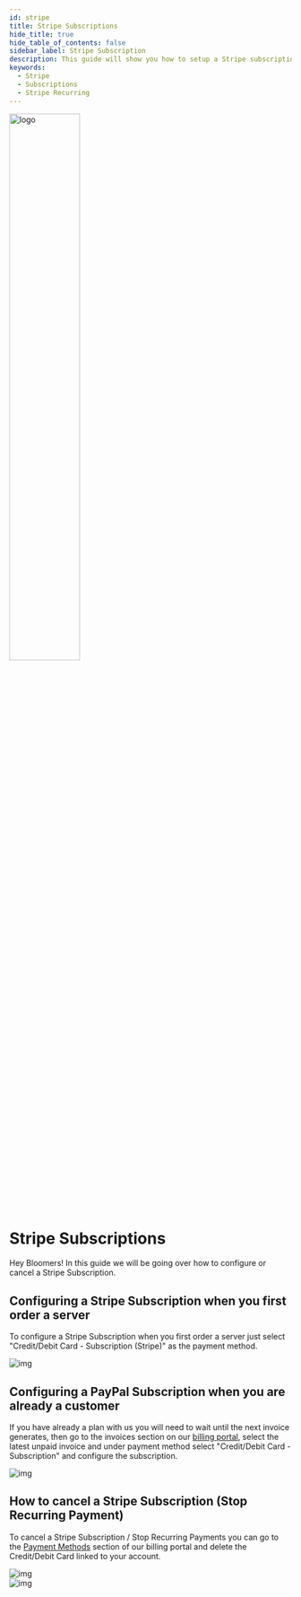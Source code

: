 ```yaml
---
id: stripe
title: Stripe Subscriptions
hide_title: true
hide_table_of_contents: false
sidebar_label: Stripe Subscription
description: This guide will show you how to setup a Stripe subscription and how to cancel it if neccesary.
keywords:
  - Stripe
  - Subscriptions
  - Stripe Recurring
---
```


<div class="text--center">
<img src="https://bloom.host/logo-white.svg" alt="logo" height="50%" width="50%"/>
<h1>Stripe Subscriptions</h1>
</div>

Hey Bloomers! In this guide we will be going over how to configure or cancel a Stripe Subscription.


## Configuring a Stripe Subscription when you first order a server

To configure a Stripe Subscription when you first order a server just select "Credit/Debit Card - Subscription (Stripe)" as the payment method.

<div class="text--center">
<img src={require('../../static/imgs/billing/stripe/1.png').default} alt="img"/></div>

## Configuring a PayPal Subscription when you are already a customer

If you have already a plan with us you will need to wait until the next invoice generates, then go to the invoices section on our [billing portal](https://billing.bloom.host/clientarea.php?action=invoices), select the latest unpaid invoice and under payment method select "Credit/Debit Card - Subscription" and configure the subscription.

<div class="text--center">
<img src={require('../../static/imgs/billing/stripe/2.png').default} alt="img"/></div>

## How to cancel a Stripe Subscription (Stop Recurring Payment)

To cancel a Stripe Subscription / Stop Recurring Payments you can go to the [Payment Methods](https://billing.bloom.host/index.php?rp=/account/paymentmethods) section of our billing portal and delete the Credit/Debit Card linked to your account. 

<div class="text--center">
<img src={require('../../static/imgs/billing/stripe/3.png').default} alt="img"/></div>

<div class="text--center">
<img src={require('../../static/imgs/billing/stripe/4.png').default} alt="img"/></div>